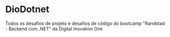 # DioDotnet
Todos os desafios de projeto e desafios de código do bootcamp "Randstad - Backend com .NET" da Digital Inovation One

